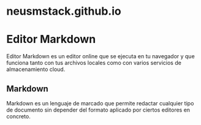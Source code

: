 # neusmstack.github.io
# Editor Markdown

Editor Markdown es un editor online que se ejecuta en tu navegador y que funciona tanto con tus archivos locales como con varios servicios de almacenamiento cloud.

## Markdown

Markdown es un lenguaje de marcado que permite redactar cualquier tipo de documento sin depender del formato aplicado por ciertos editores en concreto. 
